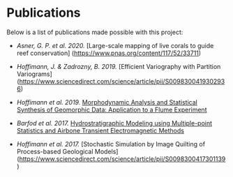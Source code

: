 # Publications

Below is a list of publications made possible with this project:

- *Asner, G. P. et al. 2020.* [Large-scale mapping of live corals to guide reef conservation]
  (https://www.pnas.org/content/117/52/33711)

- *Hoffimann, J. & Zadrozny, B. 2019.* [Efficient Variography with Partition Variograms]
  (https://www.sciencedirect.com/science/article/pii/S0098300419302936)

- *Hoffimann et al. 2019.* [Morphodynamic Analysis and Statistical Synthesis of Geomorphic Data:
  Application to a Flume Experiment](https://agupubs.onlinelibrary.wiley.com/doi/abs/10.1029/2019JF005245)

- *Barfod et al. 2017.* [Hydrostratigraphic Modeling using Multiple-point Statistics and Airbone Transient
  Electromagnetic Methods](https://hess.copernicus.org/articles/22/3351/2018)

- *Hoffimann et al. 2017.* [Stochastic Simulation by Image Quilting of Process-based Geological Models]
  (https://www.sciencedirect.com/science/article/pii/S0098300417301139)

